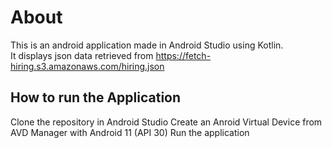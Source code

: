 # About
This is an android application made in Android Studio using Kotlin. <br>
It displays json data retrieved from https://fetch-hiring.s3.amazonaws.com/hiring.json

## How to run the Application
Clone the repository in Android Studio
Create an Anroid Virtual Device from AVD Manager with Android 11 (API 30)
Run the application
